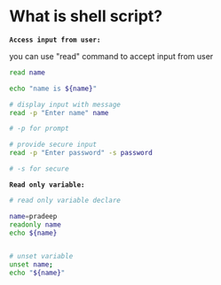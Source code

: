 # What is shell script?

**`Access input from user:`**

you can use "read" command to accept input from user

```sh
read name

echo "name is ${name}"

# display input with message
read -p "Enter name" name

# -p for prompt

# provide secure input
read -p "Enter password" -s password

# -s for secure
```

**`Read only variable:`**

```sh
# read only variable declare

name=pradeep
readonly name
echo ${name}


# unset variable
unset name;
echo "${name}"

```
